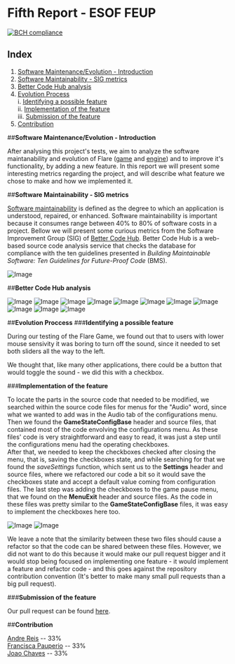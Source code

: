 # Fifth Report - ESOF FEUP

[![BCH compliance](https://bettercodehub.com/edge/badge/andrebreis/flare-engine)](https://bettercodehub.com)

## Index
1. [Software Maintenance/Evolution - Introduction](#intro)
2. [Software Maintainability - SIG metrics](#sig)
3. [Better Code Hub analysis](#bch)
4. [Evolution Process](#evo)  
  i. [Identifying a possible feature](#ident)  
  ii. [Implementation of the feature](#imp)  
  iii. [Submission of the feature](#sub)  
5. [Contribution](#cont)
  
  
 ##**Software Maintenance/Evolution - Introduction** <a name ="intro"></a>
 
 After analysing this project's tests, we aim to analyze the software maintanability and evolution of Flare ([game](https://github.com/clintbellanger/flare-game) and [engine](https://github.com/clintbellanger/flare-engine)) and to improve it's functionality, by adding a new feature. In this report we will present some interesting metrics regarding the project, and will describe what feature we chose to make and how we implemented it.
 
 ##**Software Maintainability - SIG metrics** <a name= "sig"></a>
 
 [Software maintainability](http://www.castsoftware.com/glossary/software-maintainability) is defined as the degree to which an application is understood, repaired, or enhanced. Software maintainability is important because it consumes range between 40% to 80% of software costs in a project. Bellow we will present some curious metrics from the Software Improvement Group (SIG) of [Better Code Hub](https://bettercodehub.com). Better Code Hub is a web-based source code analysis service that checks the database for compliance with the ten guidelines presented in _Building Maintainable Software: Ten Guidelines for Future-Proof Code_ (BMS).
 
  ![Image](https://github.com/Francisca96/flare-game/blob/master/ESOF_docs/res/10guidelines.PNG)
  
  
  ##**Better Code Hub analysis** <a name= "bch"></a>
  
 
  ![Image](https://github.com/Francisca96/flare-game/blob/master/ESOF_docs/res/2.png)
  ![Image](https://github.com/Francisca96/flare-game/blob/master/ESOF_docs/res/3.png)
  ![Image](https://github.com/Francisca96/flare-game/blob/master/ESOF_docs/res/4.png)
  ![Image](https://github.com/Francisca96/flare-game/blob/master/ESOF_docs/res/5.png)
  ![Image](https://github.com/Francisca96/flare-game/blob/master/ESOF_docs/res/6.png)
  ![Image](https://github.com/Francisca96/flare-game/blob/master/ESOF_docs/res/7.png)
  ![Image](https://github.com/Francisca96/flare-game/blob/master/ESOF_docs/res/8.png)
  ![Image](https://github.com/Francisca96/flare-game/blob/master/ESOF_docs/res/9.png)
  ![Image](https://github.com/Francisca96/flare-game/blob/master/ESOF_docs/res/10.png)
  ![Image](https://github.com/Francisca96/flare-game/blob/master/ESOF_docs/res/11.png)
  ![Image](https://github.com/Francisca96/flare-game/blob/master/ESOF_docs/res/12.png)
  

 ##**Evolution Proccess** <a name= "evo"></a>
 ###**Identifying a possible feature** <a name= "ident"></a>

  During our testing of the Flare Game, we found out that to users with lower mouse sensivity it was boring to turn off the sound, since it needed to set both sliders all the way to the left.

  We thought that, like many other applications, there could be a button that would toggle the sound - we did this with a checkbox.


 ###**Implementation of the feature** <a name= "imp"></a>
 
 To locate the parts in the source code that needed to be modified, we searched within the source code files for menus for the "Audio" word, since what we wanted to add was in the Audio tab of the configurations menu.  
 Then we found the __GameStateConfigBase__ header and source files, that contained most of the code envolving the configurations menu. As these files' code is very straightforward and easy to read, it was just a step until the configurations menu had the operating checkboxes.  
 After that, we needed to keep the checkboxes checked after closing the menu, that is, saving the checkboxes state, and while searching for that we found the _saveSettings_ function, which sent us to the __Settings__ header and source files, where we refactored our code a bit so it would save the checkboxes state and accept a default value coming from configuration files.
 The last step was adding the checkboxes to the game pause menu, that we found on the __MenuExit__ header and source files. As the code in these files was pretty similar to the __GameStateConfigBase__ files, it was easy to implement the checkboxes here too.  
 
 ![Image](https://github.com/Francisca96/flare-game/blob/master/ESOF_docs/res/main_menu_changes.png)
 ![Image](https://github.com/Francisca96/flare-game/blob/master/ESOF_docs/res/pause_menu_changes.png)
 
 We leave a note that the similarity between these two files should cause a refactor so that the code can be shared between these files. However, we did not want to do this because it would make our pull request bigger and it would stop being focused on implementing one feature - it would implement a feature and refactor code - and this goes against the repository contribution convention (It's better to make many small pull requests than a big pull request).

  ###**Submission of the feature** <a name= "sub"></a>

  Our pull request can be found [here](https://github.com/clintbellanger/flare-engine/pull/1479).
  
  ##**Contribution**<a name ="contrib"></a>

  [Andre Reis](https://github.com/andrebreis) -- 33%  
  [Francisca Pauperio](https://github.com/Francisca96) -- 33%  
  [Joao Chaves](https://github.com/JoaoChaves96) -- 33%  
